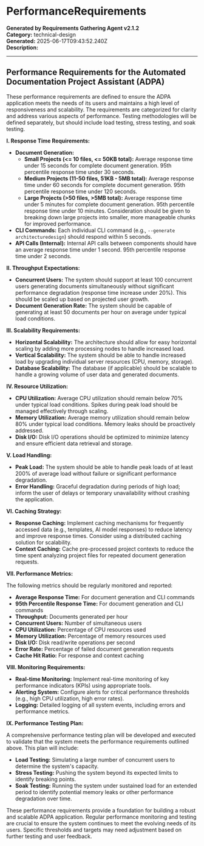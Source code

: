 # PerformanceRequirements

**Generated by Requirements Gathering Agent v2.1.2**  
**Category:** technical-design  
**Generated:** 2025-06-17T09:43:52.240Z  
**Description:** 

---

## Performance Requirements for the Automated Documentation Project Assistant (ADPA)

These performance requirements are defined to ensure the ADPA application meets the needs of its users and maintains a high level of responsiveness and scalability.  The requirements are categorized for clarity and address various aspects of performance.  Testing methodologies will be defined separately, but should include load testing, stress testing, and soak testing.

**I. Response Time Requirements:**

* **Document Generation:**
    * **Small Projects (<= 10 files, <= 50KB total):**  Average response time under 15 seconds for complete document generation. 95th percentile response time under 30 seconds.
    * **Medium Projects (11-50 files, 51KB - 5MB total):** Average response time under 60 seconds for complete document generation. 95th percentile response time under 120 seconds.
    * **Large Projects (>50 files, >5MB total):** Average response time under 5 minutes for complete document generation. 95th percentile response time under 10 minutes.  Consideration should be given to breaking down large projects into smaller, more manageable chunks for improved performance.
* **CLI Commands:** Each individual CLI command (e.g., `--generate architecturedesign`) should respond within 5 seconds.
* **API Calls (Internal):** Internal API calls between components should have an average response time under 1 second.  95th percentile response time under 2 seconds.

**II. Throughput Expectations:**

* **Concurrent Users:** The system should support at least 100 concurrent users generating documents simultaneously without significant performance degradation (response time increase under 20%).  This should be scaled up based on projected user growth.
* **Document Generation Rate:**  The system should be capable of generating at least 50 documents per hour on average under typical load conditions.

**III. Scalability Requirements:**

* **Horizontal Scalability:** The architecture should allow for easy horizontal scaling by adding more processing nodes to handle increased load.
* **Vertical Scalability:** The system should be able to handle increased load by upgrading individual server resources (CPU, memory, storage).
* **Database Scalability:** The database (if applicable) should be scalable to handle a growing volume of user data and generated documents.

**IV. Resource Utilization:**

* **CPU Utilization:** Average CPU utilization should remain below 70% under typical load conditions.  Spikes during peak load should be managed effectively through scaling.
* **Memory Utilization:** Average memory utilization should remain below 80% under typical load conditions. Memory leaks should be proactively addressed.
* **Disk I/O:** Disk I/O operations should be optimized to minimize latency and ensure efficient data retrieval and storage.

**V. Load Handling:**

* **Peak Load:**  The system should be able to handle peak loads of at least 200% of average load without failure or significant performance degradation.
* **Error Handling:** Graceful degradation during periods of high load; inform the user of delays or temporary unavailability without crashing the application.

**VI. Caching Strategy:**

* **Response Caching:** Implement caching mechanisms for frequently accessed data (e.g., templates, AI model responses) to reduce latency and improve response times.  Consider using a distributed caching solution for scalability.
* **Context Caching:**  Cache pre-processed project contexts to reduce the time spent analyzing project files for repeated document generation requests.

**VII. Performance Metrics:**

The following metrics should be regularly monitored and reported:

* **Average Response Time:** For document generation and CLI commands
* **95th Percentile Response Time:** For document generation and CLI commands
* **Throughput:** Documents generated per hour
* **Concurrent Users:** Number of simultaneous users
* **CPU Utilization:** Percentage of CPU resources used
* **Memory Utilization:** Percentage of memory resources used
* **Disk I/O:** Disk read/write operations per second
* **Error Rate:** Percentage of failed document generation requests
* **Cache Hit Ratio:** For response and context caching

**VIII. Monitoring Requirements:**

* **Real-time Monitoring:** Implement real-time monitoring of key performance indicators (KPIs) using appropriate tools.
* **Alerting System:** Configure alerts for critical performance thresholds (e.g., high CPU utilization, high error rates).
* **Logging:** Detailed logging of all system events, including errors and performance metrics.

**IX. Performance Testing Plan:**

A comprehensive performance testing plan will be developed and executed to validate that the system meets the performance requirements outlined above. This plan will include:

* **Load Testing:** Simulating a large number of concurrent users to determine the system's capacity.
* **Stress Testing:** Pushing the system beyond its expected limits to identify breaking points.
* **Soak Testing:** Running the system under sustained load for an extended period to identify potential memory leaks or other performance degradation over time.


These performance requirements provide a foundation for building a robust and scalable ADPA application.  Regular performance monitoring and testing are crucial to ensure the system continues to meet the evolving needs of its users.  Specific thresholds and targets may need adjustment based on further testing and user feedback.
